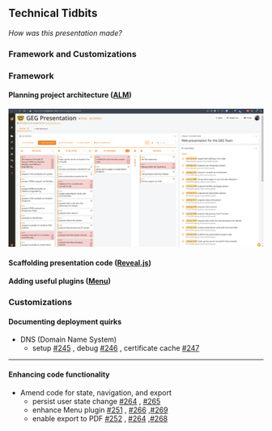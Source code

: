 ## Technical Tidbits <!-- markdownlint-disable MD041-->

_How was this presentation made?_

### Framework and Customizations <!-- .element: class="fragment" -->

<!-- NEXT-V -->

### Framework

#### Planning project architecture <!-- .element: class="fragment" data-fragment-index="2" -->([ALM](https://alm.congineer.com/projects/geg-presentation)<!-- .element: target="_blank" -->)

![image](images/geg_presentation_architecture_screenshot_20230128_210714.png) <!-- .element: class="fragment step-fade-in-then-out" data-fragment-index="2" -->

#### Scaffolding presentation code <!-- .element: class="fragment" -->([Reveal.js](https://revealjs.com)<!-- .element: target="_blank" -->)

#### Adding useful plugins <!-- .element: class="fragment" -->([Menu](https://github.com/denehyg/reveal.js-menu)<!-- .element: target="_blank" -->)

<!-- NEXT-V -->

### Customizations

#### Documenting deployment quirks <!-- .element: class="fragment" data-fragment-index="7" -->

- <!-- .element: class="fragment" data-fragment-index="7" -->DNS (Domain Name System)
  - setup [#245](https://alm.congineer.com/plugins/tracker/?aid=245) <!--
    .element: target="_blank" -->, debug [#246](https://alm.congineer.com/plugins/tracker/?aid=246) <!--
    .element: target="_blank" -->, certificate cache [#247](https://alm.congineer.com/plugins/tracker/?aid=247) <!-- .element: target="_blank" -->

---

#### Enhancing code functionality <!-- .element: class="fragment" data-fragment-index="832" -->

- <!-- .element: class="fragment" data-fragment-index="832" -->Amend code for state, navigation, and export
  - persist user state change [#264](https://alm.congineer.com/plugins/tracker/?aid=264) <!--
    .element: target="_blank" -->, [#265](https://alm.congineer.com/plugins/tracker/?aid=265) <!--
    .element: target="_blank" -->
  - enhance Menu plugin [#251](https://alm.congineer.com/plugins/tracker/?aid=251) <!--
    .element: target="_blank" -->, [#266](https://alm.congineer.com/plugins/tracker/?aid=266) <!--
    .element: target="_blank" -->,[#269](https://alm.congineer.com/plugins/tracker/?aid=269) <!--
    .element: target="_blank" -->
  - enable export to PDF [#252](https://alm.congineer.com/plugins/tracker/?aid=252) <!--
    .element: target="_blank" -->, [#264](https://alm.congineer.com/plugins/tracker/?aid=264) <!--
    .element: target="_blank" -->,[#268](https://alm.congineer.com/plugins/tracker/?aid=268) <!--
    .element: target="_blank" -->
